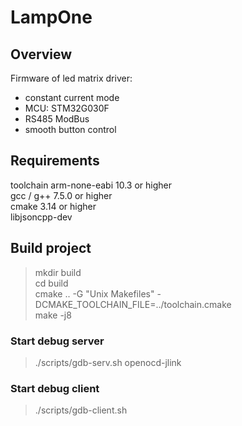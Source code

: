 # LampOne

## Overview
Firmware of led matrix driver:  
   * constant current mode  
   * MCU: STM32G030F  
   * RS485 ModBus  
   * smooth button control  

## Requirements
toolchain arm-none-eabi 10.3 or higher  
gcc / g++ 7.5.0 or higher  
cmake 3.14 or higher  
libjsoncpp-dev  

## Build project
>mkdir build  
>cd build  
>cmake .. -G "Unix Makefiles" -DCMAKE_TOOLCHAIN_FILE=../toolchain.cmake  
>make -j8  

### Start debug server
>./scripts/gdb-serv.sh openocd-jlink

### Start debug client
>./scripts/gdb-client.sh
